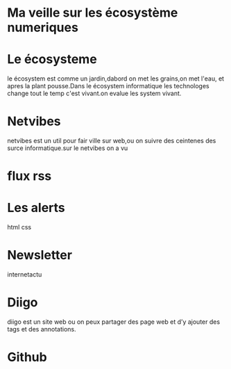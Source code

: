 # Ma veille sur les écosystème numeriques #
# Le écosysteme #
le écosystem est comme un jardin,dabord on met les grains,on met l'eau, et apres la plant pousse.Dans le écosystem informatique les technologes change tout le temp c'est vivant.on evalue les system vivant.
# Netvibes #
netvibes est un util pour fair ville sur web,ou on suivre des ceintenes des surce informatique.sur le netvibes on a vu
# flux rss #
# Les alerts #
html
css
# Newsletter #
internetactu
# Diigo #
diigo est un site web ou on peux partager des page web et d’y ajouter des tags et des annotations.
# Github #




